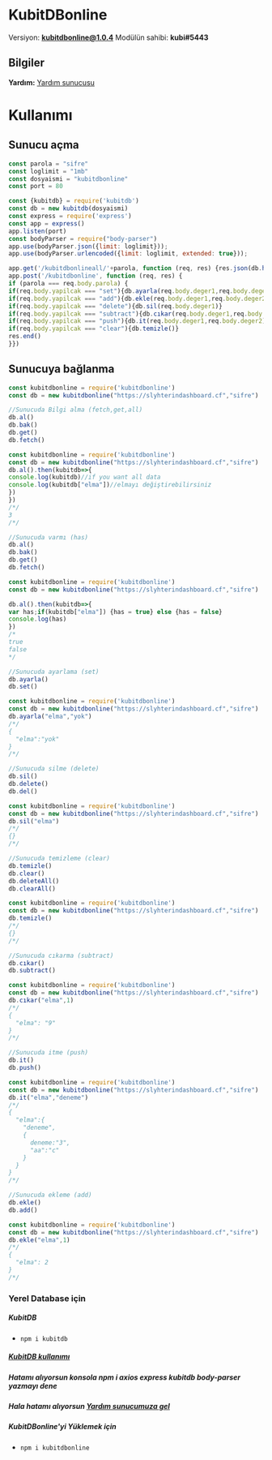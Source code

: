 # KubitDBonline
Versiyon: **kubitdbonline@1.0.4**
Modülün sahibi: **kubi#5443**
## Bilgiler 
**Yardım:** [Yardım sunucusu](https://discord.gg/4Xpwwz6pgN) 
# Kullanımı
## Sunucu açma

```js
const parola = "sifre"
const loglimit = "1mb"
const dosyaismi = "kubitdbonline"
const port = 80

const {kubitdb} = require('kubitdb')
const db = new kubitdb(dosyaismi)
const express = require('express')
const app = express()
app.listen(port)
const bodyParser = require("body-parser")
app.use(bodyParser.json({limit: loglimit}));
app.use(bodyParser.urlencoded({limit: loglimit, extended: true}));

app.get('/kubitdbonlineall/'+parola, function (req, res) {res.json(db.hepsi())})
app.post('/kubitdbonline', function (req, res) {
if (parola === req.body.parola) {
if(req.body.yapilcak === "set"){db.ayarla(req.body.deger1,req.body.deger2)}
if(req.body.yapilcak === "add"){db.ekle(req.body.deger1,req.body.deger2)}
if(req.body.yapilcak === "delete"){db.sil(req.body.deger1)}
if(req.body.yapilcak === "subtract"){db.cıkar(req.body.deger1,req.body.deger2)}
if(req.body.yapilcak === "push"){db.it(req.body.deger1,req.body.deger2)}
if(req.body.yapilcak === "clear"){db.temizle()}  
res.end()
}})
```
## Sunucuya bağlanma
```js
const kubitdbonline = require('kubitdbonline')
const db = new kubitdbonline("https://slyhterindashboard.cf","sifre")

//Sunucuda Bilgi alma (fetch,get,all)
db.al()
db.bak()
db.get()
db.fetch()

const kubitdbonline = require('kubitdbonline')
const db = new kubitdbonline("https://slyhterindashboard.cf","sifre")
db.al().then(kubitdb=>{
console.log(kubitdb)//if you want all data 
console.log(kubitdb["elma"])//elmayı değiştirebilirsiniz
})
})
/*/
3
/*/

//Sunucuda varmı (has)
db.al()
db.bak()
db.get()
db.fetch()

const kubitdbonline = require('kubitdbonline')
const db = new kubitdbonline("https://slyhterindashboard.cf","sifre")

db.al().then(kubitdb=>{
var has;if(kubitdb["elma"]) {has = true} else {has = false}
console.log(has)
})
/*
true
false
*/

//Sunucuda ayarlama (set)
db.ayarla()
db.set()

const kubitdbonline = require('kubitdbonline')
const db = new kubitdbonline("https://slyhterindashboard.cf","sifre")
db.ayarla("elma","yok") 
/*/
{
  "elma":"yok"
}
/*/

//Sunucuda silme (delete)
db.sil()
db.delete()
db.del()

const kubitdbonline = require('kubitdbonline')
const db = new kubitdbonline("https://slyhterindashboard.cf","sifre")
db.sil("elma") 
/*/
{}
/*/

//Sunucuda temizleme (clear)
db.temizle()
db.clear()
db.deleteAll()
db.clearAll()

const kubitdbonline = require('kubitdbonline')
const db = new kubitdbonline("https://slyhterindashboard.cf","sifre")
db.temizle()
/*/
{}
/*/

//Sunucuda cıkarma (subtract)
db.cıkar()
db.subtract()

const kubitdbonline = require('kubitdbonline')
const db = new kubitdbonline("https://slyhterindashboard.cf","sifre")
db.cıkar("elma",1) 
/*/
{
  "elma": "9"
}
/*/

//Sunucuda itme (push)
db.it()
db.push()

const kubitdbonline = require('kubitdbonline')
const db = new kubitdbonline("https://slyhterindashboard.cf","sifre")
db.it("elma","deneme")
/*/
{
  "elma":{
    "deneme",
    {
      deneme:"3",
      "aa":"c"
    }
  }
}
/*/

//Sunucuda ekleme (add)
db.ekle()
db.add()

const kubitdbonline = require('kubitdbonline')
const db = new kubitdbonline("https://slyhterindashboard.cf","sifre")
db.ekle("elma",1)
/*/
{
  "elma": 2
}
/*/

```
### Yerel Database için
##### KubitDB
- ```npm i kubitdb```
##### [KubitDB kullanımı](https://www.npmjs.com/package/kubitdb) 

##### Hatamı alıyorsun konsola npm i axios express kubitdb body-parser yazmayı dene
##### Hala hatamı alıyorsun [Yardım sunucumuza gel](https://discord.gg/4Xpwwz6pgN) 
##### KubitDBonline'yi Yüklemek için
- ```npm i kubitdbonline```
